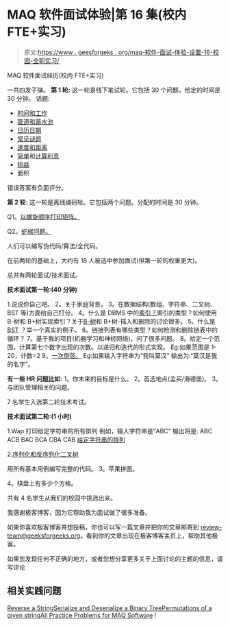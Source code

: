 # MAQ 软件面试体验|第 16 集(校内 FTE+实习)

> 原文:[https://www . geesforgeks . org/maq-软件-面试-体验-设置-16-校园-全职实习/](https://www.geeksforgeeks.org/maq-software-interview-experience-set-16-on-campus-fteinternship/)

MAQ 软件面试经历(校内 FTE+实习)

一共四发子弹。
**第 1 轮:**
这一轮是线下笔试轮。它包括 30 个问题，给定的时间是 30 分钟。
话题:

*   [时间和工作](https://www.geeksforgeeks.org/time-speed-distance/)
*   [管道和蓄水池](https://www.geeksforgeeks.org/pipes-and-cisterns/)
*   [日历日期](https://www.geeksforgeeks.org/calendar/)
*   [常见谜题](https://www.geeksforgeeks.org/category/puzzles/)
*   [速度和距离](https://www.geeksforgeeks.org/time-speed-distance/)
*   [简单](https://www.geeksforgeeks.org/simple-interest/)和[计算利息](https://www.geeksforgeeks.org/compound-interest/)
*   [损益](https://www.geeksforgeeks.org/profit-and-loss/)
*   面积

错误答案有负面评分。

**第 2 轮:**
这一轮是离线编码轮。它包括两个问题。分配的时间是 30 分钟。

Q1。[以螺旋顺序打印矩阵。](https://practice.geeksforgeeks.org/problems/spirally-traversing-a-matrix/0)

Q2。[蛇梯问题。](https://practice.geeksforgeeks.org/problems/snake-and-ladder-problem/0)

人们可以编写伪代码/算法/全代码。

在前两轮的基础上，大约有 18 人被选中参加面试(但第一轮的权重更大)。

总共有两轮面试/技术面试。

**技术面试第一轮:(40 分钟)**

1.说说你自己吧。
2。关于家庭背景。
3。在数据结构(数组、字符串、二叉树、BST 等)方面给自己打分。
4。什么是 DBMS 中的[索引？](https://www.geeksforgeeks.org/indexing-in-databases-set-1/)索引的类型？如何使用 B-树和 B+树实现索引？关于[B-树](https://www.geeksforgeeks.org/b-tree-set-1-introduction-2/)和 B+树-插入和删除的讨论很多。
5。什么是 [BST](https://www.geeksforgeeks.org/category/binary-search-tree/) ？举一个真实的例子。
6。链接列表有哪些类型？如何检测和删除链表中的循环？
7。基于我的项目(机器学习和神经网络)，问了很多问题。
8。给定一个范围，计算第七个数字出现的次数。以递归和迭代的形式实现。
Eg:如果范围是 1-20，计数=2
9。[一次倒弦。](https://practice.geeksforgeeks.org/problems/reverse-words-in-a-given-string/0)
Eg:如果输入字符串为“我叫莫汉”
输出为:“莫汉是我的名字”。

**有一些 HR 问题比如:**
1。你未来的目标是什么。
2。首选地点(孟买/海德堡)。
3。与团队管理相关的问题。

7 名学生入选第二轮技术考试。

**技术面试第二轮:(1 小时)**

1.Wap 打印给定字符串的所有排列
例如，输入字符串是“ABC”
输出将是:
ABC
ACB
BAC
BCA
CBA
CAB
[给定字符串的排列](https://practice.geeksforgeeks.org/problems/permutations-of-a-given-string/0)

2.[序列化和反序列化二叉树](https://practice.geeksforgeeks.org/problems/serialize-and-deserialize-a-binary-tree/1)

用所有基本用例编写完整的代码。
3。苹果拼图。

4。棋盘上有多少个方格。

共有 4 名学生从我们的校园中挑选出来。

我感谢极客博客，因为它帮助我为面试做了很多准备。

如果你喜欢极客博客并想投稿，你也可以写一篇文章并把你的文章邮寄到 review-team@geeksforgeeks.org。看到你的文章出现在极客博客主页上，帮助其他极客。

如果您发现任何不正确的地方，或者您想分享更多关于上面讨论的主题的信息，请写评论

## 相关实践问题

[Reverse a String](https://practice.geeksforgeeks.org/problems/reverse-the-string/0)[Serialize and Deserialize a Binary Tree](https://practice.geeksforgeeks.org/problems/serialize-and-deserialize-a-binary-tree/1)[Permutations of a given string](https://practice.geeksforgeeks.org/problems/permutations-of-a-given-string/0)[All Practice Problems for MAQ Software](https://practice.geeksforgeeks.org/company/MAQ-Software/) !